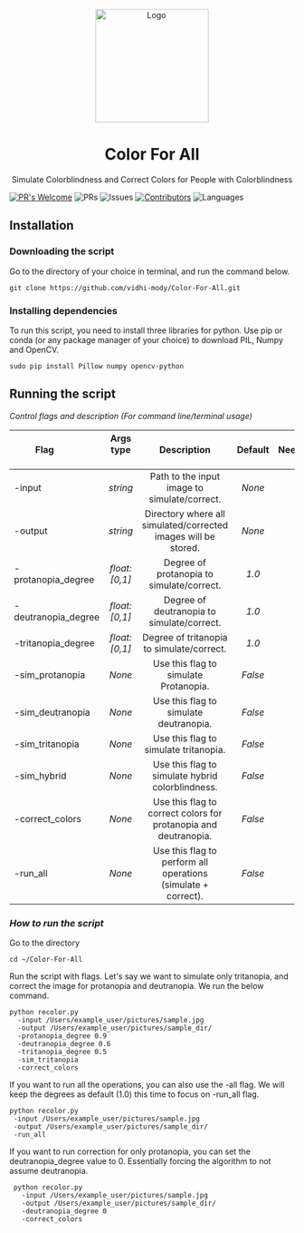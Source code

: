 <p align="center">
    <img src="https://thumbs.gfycat.com/SlushyEarnestDragonfly-max-1mb.gif" width="200" alt="Logo">
  <h1 align="center">Color For All</h1>

  <p align="center">
    Simulate Colorblindness and Correct Colors for People with Colorblindness
  </p>
</p>

[![PR's Welcome](https://img.shields.io/badge/PRs-welcome-brightgreen.svg?style=flat)](https://github.com/vidhi-mody/Color-For-All/pulls)
![PRs](https://img.shields.io/github/issues-pr-closed/vidhi-mody/Color-For-All?color=pink)
![Issues](https://img.shields.io/github/issues/vidhi-mody/Color-For-All?color=purple)
[![Contributors](https://img.shields.io/github/contributors/vidhi-mody/Color-For-All)]()
![Languages](https://img.shields.io/github/languages/count/vidhi-mody/Color-For-All?color=orange)


## Installation

### Downloading the script

Go to the directory of your choice in terminal, and run the command below.
```shell
git clone https://github.com/vidhi-mody/Color-For-All.git
```

### Installing dependencies

To run this script, you need to install three libraries for python. Use pip or conda (or any package manager of your choice) to download PIL, Numpy and OpenCV.
```shell
sudo pip install Pillow numpy opencv-python
```

## Running the script

*Control flags and description (For command line/terminal usage)*

| Flag &nbsp; &nbsp; &nbsp; &nbsp; &nbsp;| Args type &nbsp; &nbsp; &nbsp; &nbsp;| Description | Default  | Needed? |
| --------|:---------:|:-------:|:---:|---:|
| -input       | *string* | Path to the input image to simulate/correct. | *None* | Yes |
| -output      | *string* | Directory where all simulated/corrected images will be stored.| *None* | Yes |
| -protanopia_degree | *float: [0,1]* | Degree of protanopia to simulate/correct. | *1.0* | No |
| -deutranopia_degree | *float: [0,1]* | Degree of deutranopia to simulate/correct. | *1.0* | No |
| -tritanopia_degree | *float: [0,1]* | Degree of tritanopia to simulate/correct. | *1.0* | No |
| -sim_protanopia |  *None*  |    Use this flag to simulate Protanopia. | *False* | No |
| -sim_deutranopia |  *None*  |    Use this flag to simulate deutranopia. | *False* | No |
| -sim_tritanopia |  *None*  |    Use this flag to simulate tritanopia. | *False* | No |
| -sim_hybrid |  *None*  |    Use this flag to simulate hybrid colorblindness. | *False* | No |
| -correct_colors |  *None*  |    Use this flag to correct colors for protanopia and deutranopia. | *False* | No |
| -run_all |  *None*  |    Use this flag to perform all operations (simulate + correct). | *False* | No |
  

### *How to run the script*

Go to the directory
```shell
cd ~/Color-For-All
```

Run the script with flags.
Let's say we want to simulate only tritanopia, and correct the image 
for protanopia and deutranopia. We run the below command.
```shell
python recolor.py
  -input /Users/example_user/pictures/sample.jpg
  -output /Users/example_user/pictures/sample_dir/
  -protanopia_degree 0.9
  -deutranopia_degree 0.6
  -tritanopia_degree 0.5 
  -sim_tritanopia
  -correct_colors
```
  
 If you want to run all the operations, you can also use the -all flag. 
 We will keep the degrees as default (1.0) this time to focus on -run_all flag.
 ```shell
 python recolor.py
  -input /Users/example_user/pictures/sample.jpg
  -output /Users/example_user/pictures/sample_dir/
  -run_all
```
  
If you want to run correction for only protanopia, 
you can set the deutranopia_degree value to 0. 
Essentially forcing the algorithm to not assume deutranopia.
```shell
 python recolor.py
   -input /Users/example_user/pictures/sample.jpg
   -output /Users/example_user/pictures/sample_dir/
   -deutranopia_degree 0
   -correct_colors
```
